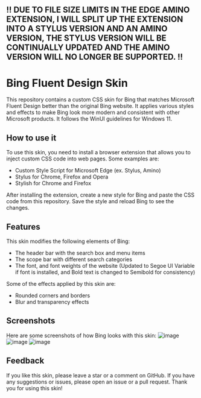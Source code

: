 ## !! DUE TO FILE SIZE LIMITS IN THE EDGE AMINO EXTENSION, I WILL SPLIT UP THE EXTENSION INTO A STYLUS VERSION AND AN AMINO VERSION, THE STYLUS VERSION WILL BE CONTINUALLY UPDATED AND THE AMINO VERSION WILL NO LONGER BE SUPPORTED. !!

# Bing Fluent Design Skin

This repository contains a custom CSS skin for Bing that matches Microsoft Fluent Design better than the original Bing website. It applies various styles and effects to make Bing look more modern and consistent with other Microsoft products. It follows the WinUI guidelines for Windows 11.

## How to use it

To use this skin, you need to install a browser extension that allows you to inject custom CSS code into web pages. Some examples are:

- Custom Style Script for Microsoft Edge (ex. Stylus, Amino)
- Stylus for Chrome, Firefox and Opera
- Stylish for Chrome and Firefox

After installing the extension, create a new style for Bing and paste the CSS code from this repository. Save the style and reload Bing to see the changes.

## Features

This skin modifies the following elements of Bing:

- The header bar with the search box and menu items
- The scope bar with different search categories
- The font, and font weights of the website (Updated to Segoe UI Variable if font is installed, and Bold text is changed to Semibold for consistency)

Some of the effects applied by this skin are:

- Rounded corners and borders
- Blur and transparency effects

## Screenshots

Here are some screenshots of how Bing looks with this skin:
![image](https://github.com/tobyisawesome/bing-fluent-skin/assets/71511385/e3b20886-d91b-42f3-ade3-0523fe01f578)
![image](https://github.com/tobyisawesome/bing-fluent-skin/assets/71511385/eae62ad3-f387-452e-a817-f34bb20a1384)
![image](https://github.com/tobyisawesome/bing-fluent-skin/assets/71511385/bfb0e1c0-ac07-411f-9236-7b3204d39bd1)

## Feedback

If you like this skin, please leave a star or a comment on GitHub. If you have any suggestions or issues, please open an issue or a pull request. Thank you for using this skin!
